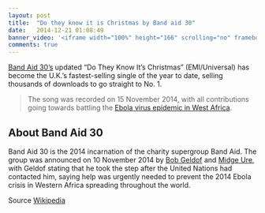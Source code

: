 ```yaml
---
layout: post
title:  "Do they know it is Christmas by Band aid 30"
date:   2014-12-21 01:08:49
banner_video: '<iframe width="100%" height="166" scrolling="no" frameborder="no" src="https://w.soundcloud.com/player/?url=https%3A//api.soundcloud.com/tracks/177238675&amp;color=ff5500&amp;auto_play=false&amp;hide_related=false&amp;show_comments=true&amp;show_user=true&amp;show_reposts=false"></iframe>'
comments: true
---
```


[Band Aid 30’s][band-aid] updated “Do They Know It’s Christmas” (EMI/Universal) has become the U.K.’s fastest-selling single of the year to date, selling thousands of downloads to go straight to No. 1. 

> The song was recorded on 15 November 2014, with all contributions going towards battling the [Ebola virus epidemic in West Africa](http://en.wikipedia.org/wiki/Ebola_virus_epidemic_in_West_Africa). 

## About Band Aid 30

Band Aid 30 is the 2014 incarnation of the charity supergroup Band Aid. The group was announced on 10 November 2014 by [Bob Geldof](http://en.wikipedia.org/wiki/Bob_Geldof) and [Midge Ure](http://en.wikipedia.org/wiki/Midge_Ure), with Geldof stating that he took the step after the United Nations had contacted him, saying help was urgently needed to prevent the 2014 Ebola crisis in Western Africa spreading throughout the world.

Source [Wikipedia][band-aid]

[band-aid]: http://en.wikipedia.org/wiki/Band_Aid_30